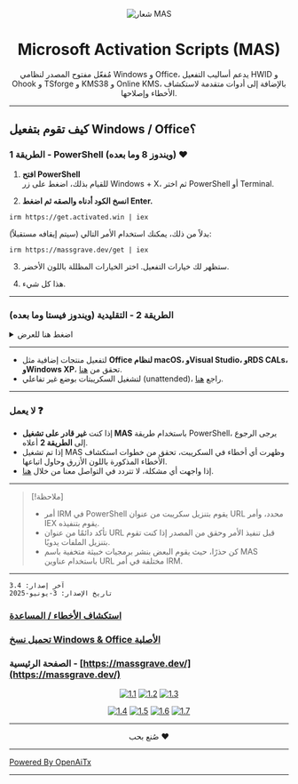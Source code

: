 <p align="center"><img src="https://massgrave.dev/img/logo_small.png" alt="شعار MAS"></p>

<h1 align="center">Microsoft  Activation  Scripts (MAS)</h1>

<p align="center">مُفعّل مفتوح المصدر لنظامي Windows و Office، يدعم أساليب التفعيل HWID و Ohook و TSforge و KMS38 و Online KMS، بالإضافة إلى أدوات متقدمة لاستكشاف الأخطاء وإصلاحها.</p>

<hr>
  
## كيف تقوم بتفعيل Windows / Office؟

### الطريقة 1 - PowerShell (ويندوز 8 وما بعده) ❤️

1.   **افتح PowerShell**  
	للقيام بذلك، اضغط على زر Windows + X، ثم اختر PowerShell أو Terminal.

2.   **انسخ الكود أدناه والصقه ثم اضغط Enter.**  
```
irm https://get.activated.win | iex
```
بدلاً من ذلك، يمكنك استخدام الأمر التالي (سيتم إيقافه مستقبلاً):  
```
irm https://massgrave.dev/get | iex
```

3.   ستظهر لك خيارات التفعيل. اختر الخيارات المظللة باللون الأخضر.

4.   هذا كل شيء.

---

### الطريقة 2 - التقليدية (ويندوز فيستا وما بعده)

<details>
  <summary>اضغط هنا للعرض</summary>
  
1.   قم بتنزيل الملف باستخدام أحد الروابط التالية:  
`https://github.com/massgravel/Microsoft-Activation-Scripts/archive/refs/heads/master.zip`  
أو  
`https://git.activated.win/massgrave/Microsoft-Activation-Scripts/archive/master.zip`
2.   انقر بزر الماوس الأيمن على الملف المضغوط الذي تم تنزيله واستخرج محتوياته.
3.   في المجلد المستخرج، ابحث عن المجلد باسم `All-In-One-Version`.
4.   شغّل الملف المسمى `MAS_AIO.cmd`.
5.   ستظهر لك خيارات التفعيل. اتبع التعليمات الظاهرة على الشاشة.
6.   هذا كل شيء.

</details>

---

- لتفعيل منتجات إضافية مثل **Office لنظام macOS، وVisual Studio، وRDS CALs، وWindows XP**، تحقق من [هنا](https://massgrave.dev/unsupported_products_activation).
- لتشغيل السكريبتات بوضع غير تفاعلي (unattended)، راجع [هنا](https://massgrave.dev/command_line_switches).

---

### لا يعمل ❓

- إذا كنت **غير قادر على تشغيل MAS** باستخدام طريقة PowerShell، يرجى الرجوع إلى **الطريقة 2** أعلاه.
- إذا تم تشغيل MAS وظهرت أي أخطاء في السكريبت، تحقق من خطوات استكشاف الأخطاء المذكورة باللون الأزرق وحاول اتباعها.
- إذا واجهت أي مشكلة، لا تتردد في التواصل معنا من خلال [هنا](https://massgrave.dev/troubleshoot).

---

> [!ملاحظة]
>
> - أمر IRM في PowerShell يقوم بتنزيل سكريبت من عنوان URL محدد، وأمر IEX يقوم بتنفيذه.
> - تأكد دائمًا من عنوان URL قبل تنفيذ الأمر وحقق من المصدر إذا كنت تقوم بتنزيل الملفات يدويًا.
> - كن حذرًا، حيث يقوم البعض بنشر برمجيات خبيثة متخفية باسم MAS باستخدام عناوين URL مختلفة في أمر IRM.

---

```
آخر إصدار: 3.4
تاريخ الإصدار: 3-يونيو-2025
```

### [استكشاف الأخطاء / المساعدة](https://massgrave.dev/troubleshoot)
### [تحميل نسخ Windows & Office الأصلية](https://massgrave.dev/genuine-installation-media)
### الصفحة الرئيسية - [https://massgrave.dev/](https://massgrave.dev/)

<div align="center">
  
[![1.1]][1]
[![1.2]][2]
[![1.3]][3]

</div>

<div align="center">
  
[![1.4]][4]
[![1.5]][5]
[![1.6]][6]
[![1.7]][7]

</div>

[1.1]: https://massgrave.dev/img/logo_github.png (GitHub)
[1.2]: https://massgrave.dev/img/logo_azuredevops.png (AzureDevOps)
[1.3]: https://massgrave.dev/img/logo_gitea.png (Git ذاتي الاستضافة)

[1.4]: https://massgrave.dev/img/logo_discord.png (الدردشة معنا دون تسجيل)
[1.5]: https://massgrave.dev/img/logo_reddit.png (Reddit)
[1.6]: https://massgrave.dev/img/logo_bluesky.png (Bluesky)
[1.7]: https://massgrave.dev/img/logo_x.png (تويتر)

[1]: https://github.com/massgravel/Microsoft-Activation-Scripts
[2]: https://dev.azure.com/massgrave/_git/Microsoft-Activation-Scripts
[3]: https://git.activated.win/massgrave/Microsoft-Activation-Scripts
[4]: https://discord.gg/j2yFsV5ZVC
[5]: https://www.reddit.com/r/MAS_Activator
[6]: https://bsky.app/profile/massgrave.dev
[7]: https://twitter.com/massgravel

---

<p align="center">صُنع بحب ❤️</p>

---

[Powered By OpenAiTx](https://github.com/OpenAiTx/OpenAiTx)

---